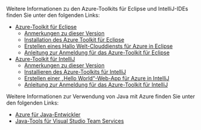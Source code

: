Weitere Informationen zu den Azure-Toolkits für Eclipse und IntelliJ-IDEs finden Sie unter den folgenden Links:

* [Azure-Toolkit für Eclipse](../eclipse/azure-toolkit-for-eclipse.md) 
  * [Anmerkungen zu dieser Version](https://github.com/Microsoft/azure-tools-for-java/releases) 
  * [Installation des Azure Toolkit für Eclipse](../eclipse/azure-toolkit-for-eclipse-installation.md) 
  * [Erstellen eines Hallo Welt-Clouddiensts für Azure in Eclipse](../eclipse/azure-toolkit-for-eclipse-create-hello-world-web-app.md) 
  * [Anleitung zur Anmeldung für das Azure-Toolkit für Eclipse](../eclipse/azure-toolkit-for-eclipse-sign-in-instructions.md) 
* [Azure-Toolkit für IntelliJ](../intellij/azure-toolkit-for-intellij.md) 
  * [Anmerkungen zu dieser Version](https://github.com/Microsoft/azure-tools-for-java/releases) 
  * [Installieren des Azure-Toolkits für IntelliJ](../intellij/azure-toolkit-for-intellij-installation.md) 
  * [Erstellen einer „Hello World“-Web-App für Azure in IntelliJ](../intellij/azure-toolkit-for-intellij-create-hello-world-web-app.md) 
  * [Anleitung zur Anmeldung für das Azure-Toolkit für IntelliJ](../intellij/azure-toolkit-for-intellij-sign-in-instructions.md) 

Weitere Informationen zur Verwendung von Java mit Azure finden Sie unter den folgenden Links: 

* [Azure für Java-Entwickler](https://docs.microsoft.com/java/azure/) 
* [Java-Tools für Visual Studio Team Services](https://java.visualstudio.com/) 
<!-- TODO: Add URLs for Java in VSCode here --> 
